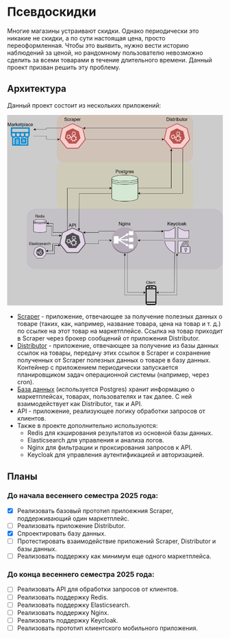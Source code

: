 # Псевдоскидки

Многие магазины устраивают скидки.
Однако периодически это никакие не скидки, а по сути настоящая цена, просто переоформленная.
Чтобы это выявить, нужно вести историю наблюдений за ценой,
но рандомному пользователю невозможно сделить за всеми товарами в течение длительного времени.
Данный проект призван решить эту проблему.

## Архитектура

Данный проект состоит из нескольких приложений:

![Diagram](docs/Diagram.png)

- [Scraper](https://github.com/akamishanya/pseudo-discounts-scraper) - приложение, отвечающее за
  получение полезных данных о товаре (таких, как, например, название товара, цена на товар и т. д.)
  по ссылке на этот товар на маркетплейсе. Ссылка на товар приходит в Scraper через брокер сообщений
  от приложения Distributor.
- [Distributor](https://github.com/akamishanya/pseudo-discounts-distributor) - приложение,
  отвечающее за получение из базы данных ссылок на товары, передачу этих ссылок в Scraper и
  сохранение полученных от Scraper полезных данных о товаре в базу данных.
  Контейнер с приложением периодически запускается планировщиком задач операционной системы
  (например, через cron).
- [База данных](https://github.com/akamishanya/pseudo-discounts-database) (используется Postgres)
  хранит информацию о маркетплейсах, товарах, пользователях и так далее. С ней взаимодействует как
  Distributor, так и API.
- API - приложение, реализующее логику обработки запросов от клиентов.
- Также в проекте дополнительно используются:
  - Redis для кэширования результатов из основной базы данных.
  - Elasticsearch для управления и анализа логов.
  - Nginx для фильтрации и проксирования запросов к API.
  - Keycloak для управления аутентификацией и авторизацией.

## Планы

### До начала весеннего семестра 2025 года:
- [X] Реализовать базовый прототип прилоежния Scraper, поддерживающий один маркетплейс.
- [ ] Реализовать приложение Distributor.
- [X] Спроектировать базу данных.
- [ ] Протестировать взаимодействие приложений Scraper, Distributor и базы данных.
- [ ] Реализовать поддержку как минимум еще одного маркетплейса.

### До конца весеннего семестра 2025 года:
- [ ] Реализовать API для обработки запросов от клиентов.
- [ ] Реализовать поддержку Redis.
- [ ] Реализовать поддержку Elasticsearch.
- [ ] Реализовать поддержку Nginx.
- [ ] Реализовать поддержку Keycloak.
- [ ] Реализовать прототип клиентского мобильного приложения.
